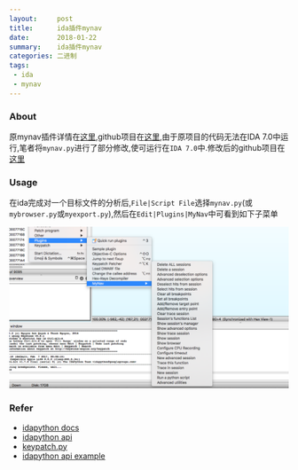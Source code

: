 ```yaml
---
layout:     post
title:      ida插件mynav
date:       2018-01-22
summary:    ida插件mynav
categories: 二进制
tags:
 - ida
 - mynav
---
```


### About

原mynav插件详情在[这里][1],github项目在[这里][2],由于原项目的代码无法在IDA 7.0中运行,笔者将`mynav.py`进行了部分修改,使可运行在`IDA 7.0`中.修改后的github项目在[这里][3]

### Usage

在ida完成对一个目标文件的分析后,`File|Script File`选择`mynav.py`(或`mybrowser.py`或`myexport.py`),然后在`Edit|Plugins|MyNav`中可看到如下子菜单

![mynav][4]

### Refer

+ [idapython docs][5]
+ [idapython api][6]
+ [keypatch.py][7]
+ [idapython api example][8]

[1]: http://joxeankoret.com/blog/2010/05/02/mynav-a-python-plugin-for-ida-pro/
[2]: https://github.com/joxeankoret/mynav
[3]: https://github.com/3xp10it/mynav
[4]: https://raw.githubusercontent.com/3xp10it/pic/master/mynav.png
[5]: https://www.hex-rays.com/products/ida/support/idapython_docs/
[6]: https://github.com/idapython/src/blob/d99a89369741ce272ba792d6f087d0739a2f8ac7/api_contents.txt
[7]: https://github.com/keystone-engine/keypatch/blob/master/keypatch.py
[8]: https://github.com/idapython/src/search?utf8=%E2%9C%93&q=replaceAPIhere&type=

